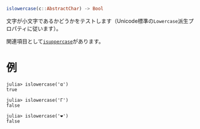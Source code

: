 ```julia
islowercase(c::AbstractChar) -> Bool
```

文字が小文字であるかどうかをテストします（Unicode標準の`Lowercase`派生プロパティに従います）。

関連項目として[`isuppercase`](@ref)があります。

# 例

```jldoctest
julia> islowercase('α')
true

julia> islowercase('Γ')
false

julia> islowercase('❤')
false
```
